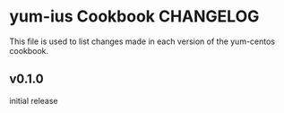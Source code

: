 yum-ius Cookbook CHANGELOG
======================
This file is used to list changes made in each version of the yum-centos cookbook.

v0.1.0
------
initial release
